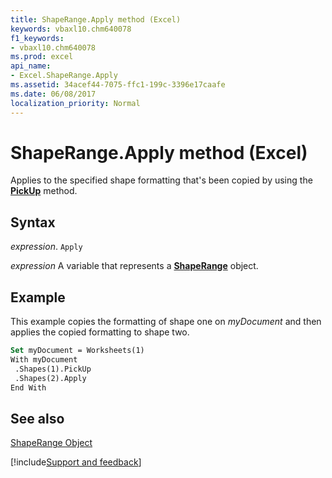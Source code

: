 ```yaml
---
title: ShapeRange.Apply method (Excel)
keywords: vbaxl10.chm640078
f1_keywords:
- vbaxl10.chm640078
ms.prod: excel
api_name:
- Excel.ShapeRange.Apply
ms.assetid: 34acef44-7075-ffc1-199c-3396e17caafe
ms.date: 06/08/2017
localization_priority: Normal
---
```



# ShapeRange.Apply method (Excel)

Applies to the specified shape formatting that's been copied by using the  **[PickUp](Excel.ShapeRange.PickUp.md)** method.


## Syntax

_expression_. `Apply`

_expression_ A variable that represents a **[ShapeRange](Excel.shaperange.md)** object.


## Example

This example copies the formatting of shape one on  _myDocument_ and then applies the copied formatting to shape two.


```vb
Set myDocument = Worksheets(1) 
With myDocument 
 .Shapes(1).PickUp 
 .Shapes(2).Apply 
End With
```


## See also


[ShapeRange Object](Excel.ShapeRange.md)

[!include[Support and feedback](~/includes/feedback-boilerplate.md)]